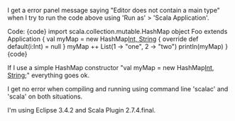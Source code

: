 I get a error panel message saying "Editor does not contain a main type" when I try to run the code above using 'Run as' > 'Scala Application'.

Code:
{code}
import scala.collection.mutable.HashMap
object Foo extends Application {
  val myMap = new HashMap[Int, String]() {
    override def default(i:Int) = null
  }
  myMap ++ List(1 -> "one", 2 -> "two")
  println(myMap)
}
{code}

If I use a simple HashMap constructor "val myMap = new HashMap[Int, String]();" everything goes ok.

I get no error when compiling and running using command line 'scalac' and 'scala' on both situations.

I'm using Eclipse 3.4.2 and Scala Plugin 2.7.4.final.
